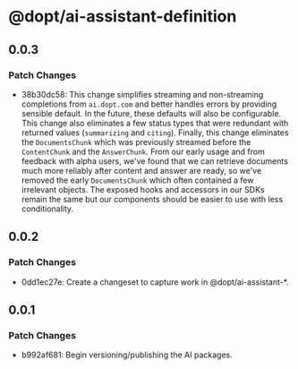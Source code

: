 # @dopt/ai-assistant-definition

## 0.0.3

### Patch Changes

- 38b30dc58: This change simplifies streaming and non-streaming completions from `ai.dopt.com` and better handles errors by providing sensible default. In the future, these defaults will also be configurable. This change also eliminates a few status types that were redundant with returned values (`summarizing` and `citing`). Finally, this change eliminates the `DocumentsChunk` which was previously streamed before the `ContentChunk` and the `AnswerChunk`. From our early usage and from feedback with alpha users, we've found that we can retrieve documents much more reliably after content and answer are ready, so we've removed the early `DocumentsChunk` which often contained a few irrelevant objects. The exposed hooks and accessors in our SDKs remain the same but our components should be easier to use with less conditionality.

## 0.0.2

### Patch Changes

- 0dd1ec27e: Create a changeset to capture work in @dopt/ai-assistant-\*.

## 0.0.1

### Patch Changes

- b992af681: Begin versioning/publishing the AI packages.
